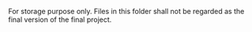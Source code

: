 For storage purpose only. 
Files in this folder shall not be regarded as the final version of the final project.
